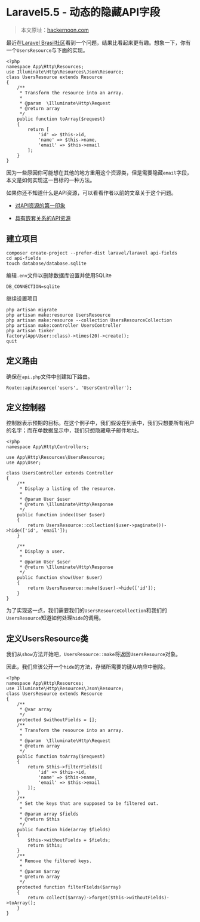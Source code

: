 # Laravel5.5 - 动态的隐藏API字段

> 本文原址：[hackernoon.com](https://hackernoon.com/hiding-api-fields-dynamically-laravel-5-5-82744f1dd15a)


最近在[Laravel Brasil社区](https://github.com/laravelbrasil/forum/issues/140)看到一个问题，结果比看起来更有趣。想象一下，你有一个`UsersResource`与下面的实现。

```
<?php
namespace App\Http\Resources;
use Illuminate\Http\Resources\Json\Resource;
class UsersResource extends Resource
{
    /**
     * Transform the resource into an array.
     *
     * @param  \Illuminate\Http\Request
     * @return array
     */
    public function toArray($request)
    {
        return [
            'id' => $this->id,
            'name' => $this->name,
            'email' => $this->email
        ];
    }
}
```

因为一些原因你可能想在其他的地方重用这个资源类，但是需要隐藏`email`字段，本文是如何实现这一目标的一种方法。

如果你还不知道什么是API资源，可以看看作者以前的文章关于这个问题。

* [对API资源的第一印象](https://hackernoon.com/first-impressions-on-laravel-api-resources-4869b73b7847)

* [具有嵌套关系的API资源](https://hackernoon.com/reusable-api-resource-with-nested-relationship-laravel-5-5-c654c7243869)


## 建立项目

```
composer create-project --prefer-dist laravel/laravel api-fields
cd api-fields
touch database/database.sqlite
```

编辑`.env`文件以删除数据库设置并使用SQLite

```
DB_CONNECTION=sqlite
```

继续设置项目

```
php artisan migrate
php artisan make:resource UsersResource
php artisan make:resource --collection UsersResourceCollection 
php artisan make:controller UsersController
php artisan tinker
factory(App\User::class)->times(20)->create();
quit
```

## 定义路由

确保在`api.php`文件中创建如下路由。

```
Route::apiResource('users', 'UsersController');
```

## 定义控制器

控制器表示预期的目标。在这个例子中，我们假设在列表中，我们只想要所有用户的名字；而在单数据显示中，我们只想隐藏电子邮件地址。

```
<?php
namespace App\Http\Controllers;

use App\Http\Resources\UsersResource;
use App\User;

class UsersController extends Controller
{
    /**
     * Display a listing of the resource.
     *
     * @param User $user
     * @return \Illuminate\Http\Response
     */
    public function index(User $user)
    {
        return UsersResource::collection($user->paginate())->hide(['id', 'email']);
    }

    /**
     * Display a user.
     *
     * @param User $user
     * @return \Illuminate\Http\Response
     */
    public function show(User $user)
    {
        return UsersResource::make($user)->hide(['id']);
    }
}
```

为了实现这一点，我们需要我们的`UsersResourceCollection`和我们的`UsersResource`知道如何处理`hide`的调用。

## 定义UsersResource类

我们从`show`方法开始吧，`UsersResource::make`将返回`UsersResource`对象。

因此，我们应该公开一个`hide`的方法，存储所需要的键从响应中删除。

```
<?php
namespace App\Http\Resources;
use Illuminate\Http\Resources\Json\Resource;
class UsersResource extends Resource
{
    /**
     * @var array
     */
    protected $withoutFields = [];
    /**
     * Transform the resource into an array.
     *
     * @param  \Illuminate\Http\Request
     * @return array
     */
    public function toArray($request)
    {
        return $this->filterFields([
            'id' => $this->id,
            'name' => $this->name,
            'email' => $this->email
        ]);
    }
    /**
     * Set the keys that are supposed to be filtered out.
     *
     * @param array $fields
     * @return $this
     */
    public function hide(array $fields)
    {
        $this->withoutFields = $fields;
        return $this;
    }
    /**
     * Remove the filtered keys.
     *
     * @param $array
     * @return array
     */
    protected function filterFields($array)
    {
        return collect($array)->forget($this->withoutFields)->toArray();
    }
}
```
















